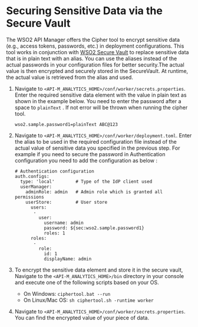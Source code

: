 # Securing Sensitive Data via the Secure Vault

The WSO2 API Manager offers the Cipher tool to encrypt sensitive data (e.g., access tokens, passwords, etc.) in deployment configurations. This tool works in conjunction with [WSO2 Secure Vault](https://github.com/wso2/carbon-secvault/blob/master/README.md) to replace sensitive data that is in plain text with an alias. 
You can use the aliases instead of the actual passwords in your configuration files for better security.The actual value is then encrypted and securely stored in the SecureVault. At runtime, the actual value is retrieved from the alias and used. 

1. Navigate to `<API-M_ANALYTICS_HOME>/conf/worker/secrets.properties`. Enter the required sensitive data element with the value in plain text as shown in the example below. 
You need to enter the password after a space to `plainText` . If not error will be thrown when running the cipher tool.

    ```
    wso2.sample.password1=plainText ABC@123
    ```
              
2. Navigate to `<API-M_ANALYTICS_HOME>/conf/worker/deployment.toml`. Enter the alias to be used in the required configuration file instead of the actual value of sensitive data you specified in the previous step. 
For example if you need to secure the password in Authentication configuration you need to add the configuration as below : 
    ```
    # Authentication configuration
    auth.configs:
      type: 'local'        # Type of the IdP client used
      userManager:
        adminRole: admin   # Admin role which is granted all permissions
        userStore:         # User store
          users:
           -
             user:
               username: admin
               password: ${sec:wso2.sample.password1}
               roles: 1
          roles:
           -
             role:
               id: 1
               displayName: admin
    ```

3. To encrypt the sensitive data element and store it in the secure vault, Navigate to the `<API-M_ANALYTICS_HOME>/bin` directory in your console and execute one of the following scripts based on your OS.
                                                                        
    - On Windows: `ciphertool.bat --run`
    - On Linux/Mac OS: `sh ciphertool.sh -runtime worker`

4. Navigate to `<API-M_ANALYTICS_HOME>/conf/worker/secrets.properties`. You can find the encrypted value of your piece of data.


